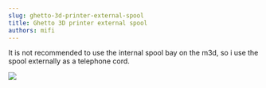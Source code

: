 ```yaml
---
slug: ghetto-3d-printer-external-spool
title: Ghetto 3D printer external spool
authors: mifi
---
```

It is not recommended to use the internal spool bay on the m3d, so i use the spool externally as a telephone cord.

![](https://static.mifi.no/uploads/2015/06/image2.jpg)

